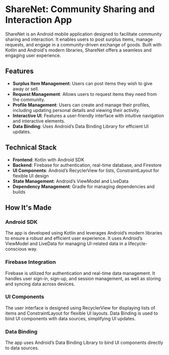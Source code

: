 # ShareNet: Community Sharing and Interaction App

ShareNet is an Android mobile application designed to facilitate community sharing and interaction. It enables users to post surplus items, manage requests, and engage in a community-driven exchange of goods. Built with Kotlin and Android's modern libraries, ShareNet offers a seamless and engaging user experience.

## Features

- **Surplus Item Management**: Users can post items they wish to give away or sell.
- **Request Management**: Allows users to request items they need from the community.
- **Profile Management**: Users can create and manage their profiles, including updating personal details and viewing their activity.
- **Interactive UI**: Features a user-friendly interface with intuitive navigation and interactive elements.
- **Data Binding**: Uses Android’s Data Binding Library for efficient UI updates.

## Technical Stack

- **Frontend**: Kotlin with Android SDK
- **Backend**: Firebase for authentication, real-time database, and Firestore
- **UI Components**: Android’s RecyclerView for lists, ConstraintLayout for flexible UI design
- **State Management**: Android’s ViewModel and LiveData
- **Dependency Management**: Gradle for managing dependencies and builds

## How It's Made

### Android SDK

The app is developed using Kotlin and leverages Android’s modern libraries to ensure a robust and efficient user experience. It uses Android’s ViewModel and LiveData for managing UI-related data in a lifecycle-conscious way.

### Firebase Integration

Firebase is utilized for authentication and real-time data management. It handles user sign-in, sign-up, and session management, as well as storing and syncing data across devices.

### UI Components

The user interface is designed using RecyclerView for displaying lists of items and ConstraintLayout for flexible UI layouts. Data Binding is used to bind UI components with data sources, simplifying UI updates.

### Data Binding

The app uses Android’s Data Binding Library to bind UI components directly to data sources.

